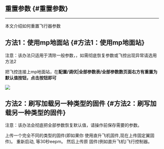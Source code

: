 ## 重置参数 {#重置参数}

---

本文介绍如何重置飞行器参数

## 方法1：使用mp地面站 {#方法1：使用mp地面站}

注意：该办法只适用于清除一般参数，，如需彻底恢复参数或飞控出现异常请选用方法2

把飞控连接上mp地面站，在**配置/调优\|全部参数表/全部参数数页面右方有重置为默认值按钮，点击按钮即可**

![](http://doc.cuav.net/PixHack/assets/hui2.jpg)

## 方法2：刷写加载另一种类型的固件 {#方法2：刷写加载另一种类型的固件}

注意：该办法会彻底把全部参数恢复默认值，请操作前保存需要的参数。

上传一个完全不同的类型的固件\(即如果你 使用直升飞机固件,现在上传固定翼固件\)。 重新启动, 等30秒eepm。 然后上传原 固件\(例如直升飞机\)飞行控制器。

